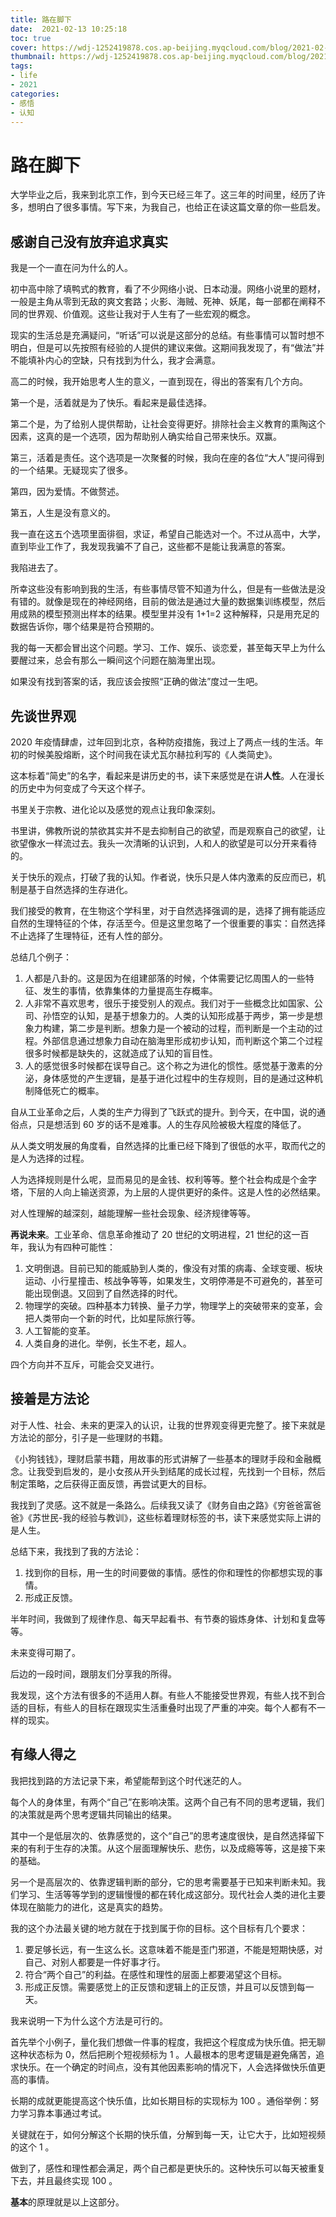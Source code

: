 ```yaml
---
title: 路在脚下
date:  2021-02-13 10:25:18
toc: true
cover: https://wdj-1252419878.cos.ap-beijing.myqcloud.com/blog/2021-02-13-022726.png
thumbnail: https://wdj-1252419878.cos.ap-beijing.myqcloud.com/blog/2021-02-13-022829.png
tags: 
- life
- 2021
categories:
- 感悟
- 认知
---
```


# 路在脚下

大学毕业之后，我来到北京工作，到今天已经三年了。这三年的时间里，经历了许多，想明白了很多事情。写下来，为我自己，也给正在读这篇文章的你一些启发。

<!-- more -->

## 感谢自己没有放弃追求真实

我是一个一直在问为什么的人。

初中高中除了填鸭式的教育，看了不少网络小说、日本动漫。网络小说里的题材，一般是主角从零到无敌的爽文套路；火影、海贼、死神、妖尾，每一部都在阐释不同的世界观、价值观。这些让我对于人生有了一些宏观的概念。

现实的生活总是充满疑问，“听话”可以说是这部分的总结。有些事情可以暂时想不明白，但是可以先按照有经验的人提供的建议来做。这期间我发现了，有“做法”并不能填补内心的空缺，只有找到为什么，我才会满意。

高二的时候，我开始思考人生的意义，一直到现在，得出的答案有几个方向。

第一个是，活着就是为了快乐。看起来是最佳选择。

第二个是，为了给别人提供帮助，让社会变得更好。排除社会主义教育的熏陶这个因素，这真的是一个选项，因为帮助别人确实给自己带来快乐。双赢。

第三，活着是责任。这个选项是一次聚餐的时候，我向在座的各位“大人”提问得到的一个结果。无疑现实了很多。

第四，因为爱情。不做赘述。

第五，人生是没有意义的。

我一直在这五个选项里面徘徊，求证，希望自己能选对一个。不过从高中，大学，直到毕业工作了，我发现我骗不了自己，这些都不是能让我满意的答案。

我陷进去了。

所幸这些没有影响到我的生活，有些事情尽管不知道为什么，但是有一些做法是没有错的。就像是现在的神经网络，目前的做法是通过大量的数据集训练模型，然后用成熟的模型预测出样本的结果。模型里并没有 1+1=2 这种解释，只是用充足的数据告诉你，哪个结果是符合预期的。

我的每一天都会冒出这个问题。学习、工作、娱乐、谈恋爱，甚至每天早上为什么要醒过来，总会有那么一瞬间这个问题在脑海里出现。

如果没有找到答案的话，我应该会按照“正确的做法”度过一生吧。

## 先谈世界观

2020 年疫情肆虐，过年回到北京，各种防疫措施，我过上了两点一线的生活。年初的时候美股熔断，这个时间我在读尤瓦尔赫拉利写的《人类简史》。

这本标着“简史”的名字，看起来是讲历史的书，读下来感觉是在讲**人性**。人在漫长的历史中为何变成了今天这个样子。

书里关于宗教、进化论以及感觉的观点让我印象深刻。

书里讲，佛教所说的禁欲其实并不是去抑制自己的欲望，而是观察自己的欲望，让欲望像水一样流过去。我头一次清晰的认识到，人和人的欲望是可以分开来看待的。

关于快乐的观点，打破了我的认知。作者说，快乐只是人体内激素的反应而已，机制是基于自然选择的生存进化。

我们接受的教育，在生物这个学科里，对于自然选择强调的是，选择了拥有能适应自然的生理特征的个体，存活至今。但是这里忽略了一个很重要的事实：自然选择不止选择了生理特征，还有人性的部分。

总结几个例子：

1. 人都是八卦的。这是因为在组建部落的时候，个体需要记忆周围人的一些特征、发生的事情，依靠集体的力量提高生存概率。
2. 人非常不喜欢思考，很乐于接受别人的观点。我们对于一些概念比如国家、公司、孙悟空的认知，是基于想象力的。人类的认知形成基于两步，第一步是想象力构建，第二步是判断。想象力是一个被动的过程，而判断是一个主动的过程。外部信息通过想象力自动在脑海里形成初步认知，而判断这个第二个过程很多时候都是缺失的，这就造成了认知的盲目性。
3. 人的感觉很多时候都在误导自己。这个称之为进化的惯性。感觉基于激素的分泌，身体感觉的产生逻辑，是基于进化过程中的生存规则，目的是通过这种机制降低死亡的概率。

自从工业革命之后，人类的生产力得到了飞跃式的提升。到今天，在中国，说的通俗点，只是想活到 60 岁的话不是难事。人的生存风险被极大程度的降低了。

从人类文明发展的角度看，自然选择的比重已经下降到了很低的水平，取而代之的是人为选择的过程。

人为选择规则是什么呢，显而易见的是金钱、权利等等。整个社会构成是个金字塔，下层的人向上输送资源，为上层的人提供更好的条件。这是人性的必然结果。

对人性理解的越深刻，越能理解一些社会现象、经济规律等等。

**再说未来**。工业革命、信息革命推动了 20 世纪的文明进程，21 世纪的这一百年，我认为有四种可能性：

1. 文明倒退。目前已知的能威胁到人类的，像没有对策的病毒、全球变暖、板块运动、小行星撞击、核战争等等，如果发生，文明停滞是不可避免的，甚至可能出现倒退。又回到了自然选择的时代。
2. 物理学的突破。四种基本力转换、量子力学，物理学上的突破带来的变革，会把人类带向一个新的时代，比如星际旅行等。
3. 人工智能的变革。
4. 人类自身的进化。举例，长生不老，超人。

四个方向并不互斥，可能会交叉进行。

## 接着是方法论

对于人性、社会、未来的更深入的认识，让我的世界观变得更完整了。接下来就是方法论的部分，引子是一些理财的书籍。

《小狗钱钱》，理财启蒙书籍，用故事的形式讲解了一些基本的理财手段和金融概念。让我受到启发的，是小女孩从开头到结尾的成长过程，先找到一个目标，然后制定策略，之后获得正面反馈，再尝试更大的目标。

我找到了灵感。这不就是一条路么。后续我又读了《财务自由之路》《穷爸爸富爸爸》《苏世民-我的经验与教训》，这些标着理财标签的书，读下来感觉实际上讲的是人生。

总结下来，我找到了我的方法论：

1. 找到你的目标，用一生的时间要做的事情。感性的你和理性的你都想实现的事情。
2. 形成正反馈。

半年时间，我做到了规律作息、每天早起看书、有节奏的锻炼身体、计划和复盘等等。

未来变得可期了。

后边的一段时间，跟朋友们分享我的所得。

我发现，这个方法有很多的不适用人群。有些人不能接受世界观，有些人找不到合适的目标，有些人的目标在跟现实生活重叠时出现了严重的冲突。每个人都有不一样的现实。

## 有缘人得之

我把找到路的方法记录下来，希望能帮到这个时代迷茫的人。

每个人的身体里，有两个“自己”在影响决策。这两个自己有不同的思考逻辑，我们的决策就是两个思考逻辑共同输出的结果。

其中一个是低层次的、依靠感觉的，这个“自己”的思考速度很快，是自然选择留下来的有利于生存的决策。从这个层面理解快乐、悲伤，以及成瘾等等，这是接下来的基础。

另一个是高层次的、依靠逻辑判断的部分，它的思考需要基于已知来判断未知。我们学习、生活等等学到的逻辑慢慢的都在转化成这部分。现代社会人类的进化主要体现在脑能力的进化，这是真实的趋势。

我的这个办法最关键的地方就在于找到属于你的目标。这个目标有几个要求：

1. 要足够长远，有一生这么长。这意味着不能是歪门邪道，不能是短期快感，对自己、对别人都要是一件好事才行。
2. 符合“两个自己”的利益。在感性和理性的层面上都要渴望这个目标。
3. 形成正反馈。需要感觉上的正反馈和逻辑上的正反馈，并且可以反馈到每一天。

我来说明一下为什么这个方法是可行的。

首先举个小例子，量化我们想做一件事的程度，我把这个程度成为快乐值。把无聊这种状态标为 0，然后把刷个短视频标为 1 。人最根本的思考逻辑是避免痛苦，追求快乐。在一个确定的时间点，没有其他因素影响的情况下，人会选择做快乐值更高的事情。

长期的成就更能提高这个快乐值，比如长期目标的实现标为 100 。通俗举例：努力学习靠本事通过考试。

关键就在于，如何分解这个长期的快乐值，分解到每一天，让它大于，比如短视频的这个 1 。

做到了，感性和理性都会满足，两个自己都是更快乐的。这种快乐可以每天被重复下去，并且最终实现 100 。

**基本**的原理就是以上这部分。



 



 